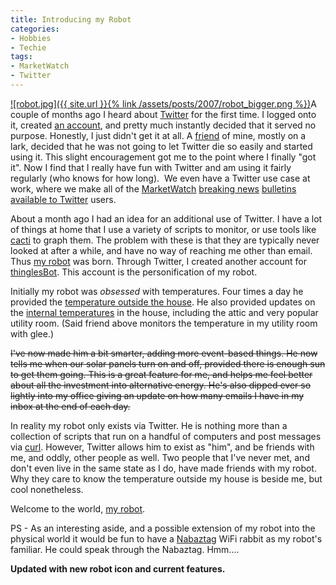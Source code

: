 ```yaml
---
title: Introducing my Robot
categories:
- Hobbies
- Techie
tags:
- MarketWatch
- Twitter
---
```


[![robot.jpg]({{ site.url }}{% link /assets/posts/2007/robot_bigger.png %})](http://twitter.com/thinglesBot)A couple of months ago I heard about [Twitter](http://twitter.com/) for the first time. I logged onto it, created [an account](http://twitter.com/thingles), and pretty much instantly decided that it served no purpose. Honestly, I just didn't get it at all. A [friend](http://www.jimbernard.net/) of mine, mostly on a lark, decided that he was not going to let Twitter die so easily and started using it. This slight encouragement got me to the point where I finally "got it". Now I find that I really have fun with Twitter and am using it fairly regularly (who knows for how long).  We even have a Twitter use case at work, where we make all of the [MarketWatch](http://www.marketwatch.com/) [breaking news](http://blogs.marketwatch.com/about_marketwatch/2007/01/breaking_news_o.html) [bulletins available to Twitter](http://twitter.com/marketwatch) users.

About a month ago I had an idea for an additional use of Twitter. I have a lot of things at home that I use a variety of scripts to monitor, or use tools like [cacti](http://cacti.net/) to graph them. The problem with these is that they are typically never looked at after a while, and have no way of reaching me other than email. Thus [my robot](http://twitter.com/thinglesBot) was born. Through Twitter, I created another account for [thinglesBot](http://twitter.com/thinglesBot). This account is the personification of my robot.

Initially my robot was _obsessed_ with temperatures. Four times a day he provided the [temperature outside the house](http://twitter.com/thinglesbot/statuses/790916953). He also provided updates on the [internal temperatures](http://twitter.com/thinglesbot/statuses/791003480) in the house, including the attic and very popular utility room. (Said friend above monitors the temperature in my utility room with glee.)

<strike>I've now made him a bit smarter, adding more event-based things. He now tells me when our solar panels turn on and off, provided there is enough sun to get them going. This is a great feature for me, and helps me feel better about all the investment into alternative energy. He's also dipped ever so lightly into my office giving an update on how many emails I have in my inbox at the end of each day.</strike>

In reality my robot only exists via Twitter. He is nothing more than a collection of scripts that run on a handful of computers and post messages via [curl](http://curl.haxx.se/). However, Twitter allows him to exist as "him", and be friends with me, and oddly, other people as well. Two people that I've never met, and don't even live in the same state as I do, have made friends with my robot. Why they care to know the temperature outside my house is beside me, but cool nonetheless.

Welcome to the world, [my robot](http://twitter.com/thinglesBot).

PS - As an interesting aside, and a possible extension of my robot into the physical world it would be fun to have a [Nabaztag](http://www.nabaztags.com) WiFi rabbit as my robot's familiar. He could speak through the Nabaztag. Hmm....

**Updated with new robot icon and current features.**
